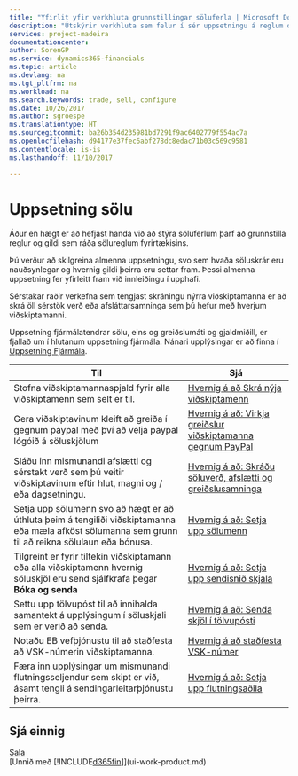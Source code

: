 ```yaml
---
title: "Yfirlit yfir verkhluta grunnstillingar söluferla | Microsoft Docs"
description: "Útskýrir verkhluta sem felur í sér uppsetningu á reglum og gildum til skilgreiningar á sölustefnu og söluferlum."
services: project-madeira
documentationcenter: 
author: SorenGP
ms.service: dynamics365-financials
ms.topic: article
ms.devlang: na
ms.tgt_pltfrm: na
ms.workload: na
ms.search.keywords: trade, sell, configure
ms.date: 10/26/2017
ms.author: sgroespe
ms.translationtype: HT
ms.sourcegitcommit: ba26b354d235981bd7291f9ac6402779f554ac7a
ms.openlocfilehash: d94177e37fec6abf278dc8edac71b03c569c9581
ms.contentlocale: is-is
ms.lasthandoff: 11/10/2017

---
```

# <a name="setting-up-sales"></a>Uppsetning sölu
Áður en hægt er að hefjast handa við að stýra söluferlum þarf að grunnstilla reglur og gildi sem ráða sölureglum fyrirtækisins.

Þú verður að skilgreina almenna uppsetningu, svo sem hvaða söluskrár eru nauðsynlegar og hvernig gildi þeirra eru settar fram. Þessi almenna uppsetning fer yfirleitt fram við innleiðingu í upphafi.

Sérstakar raðir verkefna sem tengjast skráningu nýrra viðskiptamanna er að skrá öll sérstök verð eða afsláttarsamninga sem þú hefur með hverjum viðskiptamanni.

Uppsetning fjármálatendrar sölu, eins og greiðslumáti og gjaldmiðill, er fjallað um í hlutanum uppsetning fjármála. Nánari upplýsingar er að finna í [Uppsetning Fjármála](finance-setup-finance.md).

| Til | Sjá |
| --- | --- |
| Stofna viðskiptamannaspjald fyrir alla viðskiptamenn sem selt er til. |[Hvernig á að Skrá nýja viðskiptamenn](sales-how-register-new-customers.md) |
| Gera viðskiptavinum kleift að greiða í gegnum paypal með því að velja paypal lógóið á söluskjölum |[Hvernig á að: Virkja greiðslur viðskiptamanna gegnum PayPal](sales-how-enable-payment-service-extensions.md) |
| Sláðu inn mismunandi afslætti og sérstakt verð sem þú veitir viðskiptavinum eftir hlut, magni og / eða dagsetningu. |[Hvernig á að: Skráðu söluverð, afslætti og greiðslusamninga](sales-how-record-sales-price-discount-payment-agreements.md) |
| Setja upp sölumenn svo að hægt er að úthluta þeim á tengiliði viðskiptamanna eða mæla afköst sölumanna sem grunn til að reikna sölulaun eða bónusa. |[Hvernig á að: Setja upp sölumenn](sales-how-setup-salespeople.md) |
| Tilgreint er fyrir tiltekin viðskiptamann eða alla viðskiptamenn hvernig söluskjöl eru send sjálfkrafa þegar **Bóka og senda** |[Hvernig á að: Setja upp sendisnið skjala](sales-how-setup-document-send-profiles.md) |
| Settu upp tölvupóst til að innihalda samantekt á upplýsingum í söluskjali sem er verið að senda. |[Hvernig á að: Senda skjöl í tölvupósti](ui-how-send-documents-email.md) |
|Notaðu EB vefþjónustu til að staðfesta að VSK-númerin viðskiptamanna.|[Hvernig á að staðfesta VSK-númer](finance-setup-vat.md)|
|Færa inn upplýsingar um mismunandi flutningsseljendur sem skipt er við, ásamt tengli á sendingarleitarþjónustu þeirra.|[Hvernig á að: Setja upp flutningsaðila](sales-how-to-set-up-shipping-agents.md)|

## <a name="see-also"></a>Sjá einnig
[Sala](sales-manage-sales.md)  
[Unnið með [!INCLUDE[d365fin](includes/d365fin_md.md)]](ui-work-product.md)

